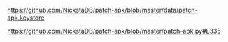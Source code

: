https://github.com/NickstaDB/patch-apk/blob/master/data/patch-apk.keystore

https://github.com/NickstaDB/patch-apk/blob/master/patch-apk.py#L335